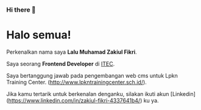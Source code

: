 ### Hi there 👋
# Halo semua! 

Perkenalkan nama saya **Lalu Muhamad Zakiul Fikri**.

Saya seorang **Frontend Developer** di [ITEC](https://itec.sch.id/).

Saya bertanggung jawab pada pengembangan web cms untuk Lpkn Training Center.
(http://www.lpkntrainingcenter.sch.id/).

Jika kamu tertarik untuk berkenalan denganku, silakan ikuti akun [Linkedin] (https://www.linkedin.com/in/zakiul-fikri-4337641b4/) ku ya.


<!--
**zakiyul/zakiyul** is a ✨ _special_ ✨ repository because its `README.md` (this file) appears on your GitHub profile.

Here are some ideas to get you started:

- 🔭 I’m currently working on ...
- 🌱 I’m currently learning ...
- 👯 I’m looking to collaborate on ...
- 🤔 I’m looking for help with ...
- 💬 Ask me about ...
- 📫 How to reach me: ...
- 😄 Pronouns: ...
- ⚡ Fun fact: ...
-->
